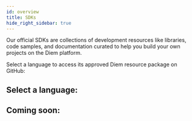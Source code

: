 ```yaml
---
id: overview
title: SDKs
hide_right_sidebar: true
---
```


Our official SDKs are collections of development resources like libraries, code samples, and documentation curated to help you build your own projects on the Diem platform.

Select a language to access its approved Diem resource package on GitHub:

## Select a language:

<CardsWrapper cardsPerRow={2}>
  <SDKCard
    icon="/img/docs/sdk-java.png"
    sdk="https://github.com/libra/client-sdk-java"
  />
  <SDKCard
    docs="https://godoc.org"
    icon="/img/docs/sdk-go.png"
    sdk="https://github.com/libra/client-sdk-go"
  />
  <SDKCard
    docs="https://diem.github.io/client-sdk-python/"
    icon="/img/docs/sdk-python.png"
    sdk="https://github.com/libra/client-sdk-python"
  />
</CardsWrapper>

## Coming soon:

<CardsWrapper>
  <SimpleTextCard
    icon="/img/docs/rust-alt.png"
    iconDark="/img/docs/rust-alt-dark.png"
    overlay="Diem Rust Crate list and documentation"
    title="Rust Docs"
    to="https://diem.github.io/diem"
  />
</CardsWrapper>
